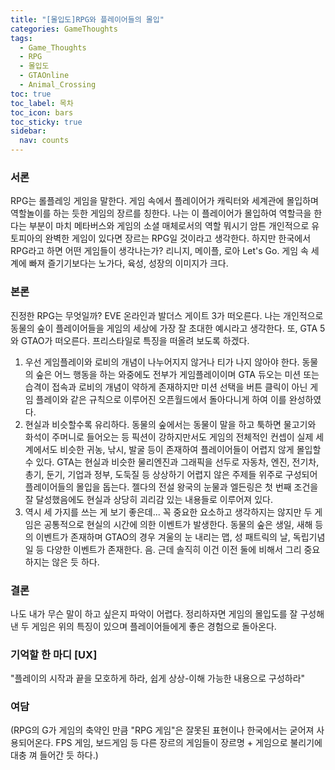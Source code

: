 ```yaml
---
title: "[몰입도]RPG와 플레이어들의 몰입"
categories: GameThoughts
tags:
  - Game_Thoughts
  - RPG
  - 몰입도
  - GTAOnline
  - Animal_Crossing
toc: true
toc_label: 목차
toc_icon: bars
toc_sticky: true
sidebar:
  nav: counts
---
```

### 서론
RPG는 롤플레잉 게임을 말한다. 게임 속에서 플레이어가 캐릭터와 세계관에 몰입하며 역할놀이를 하는 듯한 게임의 장르를 칭한다. 나는 이 플레이어가 몰입하여 역할극을 한다는 부분이 마치 메타버스와 게임의 소셜 매체로서의 역할 뭐시기 암튼 개인적으로 유토피아의 완벽한 게임이 있다면 장르는 RPG일 것이라고 생각한다. 하지만 한국에서 RPG라고 하면 어떤 게임들이 생각나는가? 리니지, 메이플, 로아 Let's Go. 게임 속 세계에 빠져 즐기기보다는 노가다, 육성, 성장의 이미지가 크다.

### 본론
진정한 RPG는 무엇일까? EVE 온라인과 발더스 게이트 3가 떠오른다. 나는 개인적으로 동물의 숲이 플레이어들을 게임의 세상에 가장 잘 초대한 예시라고 생각한다. 또, GTA 5와 GTAO가 떠오른다. 프리스타일로 특징을 떠올려 보도록 하겠다.
1. 우선 게임플레이와 로비의 개념이 나누어지지 않거나 티가 나지 않아야 한다. 동물의 숲은 어느 행동을 하는 와중에도 전부가 게임플레이이며 GTA 듀오는 미션 또는 습격이 접속과 로비의 개념이 약하게 존재하지만 미션 선택을 버튼 클릭이 아닌 게임 플레이와 같은 규칙으로 이루어진 오픈월드에서 돌아다니게 하여 이를 완성하였다.
2. 현실과 비슷할수록 유리하다. 동물의 숲에서는 동물이 말을 하고 툭하면 물고기와 화석이 주머니로 들어오는 등 픽션이 강하지만서도 게임의 전체적인 컨셉이 실제 세계에서도 비슷한 귀농, 낚시, 발굴 등이 존재하여 플레이어들이 어렵지 않게 몰입할 수 있다. GTA는 현실과 비슷한 물리엔진과 그래픽을 선두로 자동차, 엔진, 전기차, 총기, 둔기, 기업과 정부, 도둑질 등 상상하기 어렵지 않은 주제들 위주로 구성되어 플레이어들의 몰입을 돕는다. 젤다의 전설 왕국의 눈물과 엘든링은 첫 번째 조건을 잘 달성했음에도 현실과 상당히 괴리감 있는 내용들로 이루어져 있다.
3. 역시 세 가지를 쓰는 게 보기 좋은데... 꼭 중요한 요소하고 생각하지는 않지만 두 게임은 공통적으로 현실의 시간에 의한 이벤트가 발생한다. 동물의 숲은 생일, 새해 등의 이벤트가 존재하며 GTAO의 경우 겨울의 눈 내리는 맵, 성 패트릭의 날, 독립기념일 등 다양한 이벤트가 존재한다. 음. 근데 솔직히 이건 이전 둘에 비해서 그리 중요하지는 않은 듯 하다.

### 결론
나도 내가 무슨 말이 하고 싶은지 파악이 어렵다. 정리하자면 게임의 몰입도를 잘 구성해낸 두 게임은 위의 특징이 있으며 플레이어들에게 좋은 경험으로 돌아온다.

### 기억할 한 마디 [UX]
"플레이의 시작과 끝을 모호하게 하라, 쉽게 상상-이해 가능한 내용으로 구성하라"

### 여담
(RPG의 G가 게임의 축약인 만큼 "RPG 게임"은 잘못된 표현이나 한국에서는 굳어져 사용되어온다. FPS 게임, 보드게임 등 다른 장르의 게임들이 장르명 + 게임으로 불리기에 대충 껴 들어간 듯 하다.)